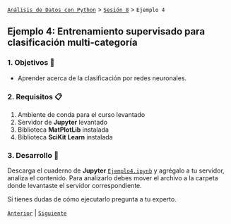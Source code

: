 [`Análisis de Datos con Python`](../../README.md) > [`Sesión 8`](../README.md) > `Ejemplo 4`

## Ejemplo 4: Entrenamiento supervisado para clasificación multi-categoría

### 1. Objetivos :dart:

- Aprender acerca de la clasificación por redes neuronales.

### 2. Requisitos :clipboard:

1. Ambiente de conda para el curso levantado
1. Servidor de __Jupyter__ levantado
1. Biblioteca __MatPlotLib__ instalada
1. Biblioteca __SciKit Learn__ instalada

### 3. Desarrollo :rocket:

Descarga el cuaderno de __Jupyter__ [`Ejemplo4.ipynb`](codigos/Ejemplo4.ipynb) y agrégalo a tu servidor, analiza el contenido. Para analizarlo debes mover el archivo a la carpeta donde levantaste el servidor correspondiente.

Si tienes dudas de cómo ejecutarlo pregunta a tu experto.

[`Anterior`](../README.md) | [`Siguiente`](../reto04/README.md)
